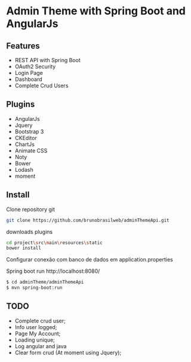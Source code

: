 # Admin Theme with Spring Boot and AngularJs

Features
---

* REST API with Spring Boot
* OAuth2 Security
* Login Page
* Dashboard
* Complete Crud Users

Plugins
---

* AngularJs
* Jquery
* Bootstrap 3
* CKEditor
* ChartJs
* Animate CSS
* Noty
* Bower
* Lodash
* moment

Install
---

Clone repository git
```sh
git clone https://github.com/brunobrasilweb/adminThemeApi.git
```

downloads plugins
```sh
cd project\src\main\resources\static
bower install
```

Configurar conexão com banco de dados em application.properties

Spring boot run http://localhost:8080/
```sh
$ cd adminTheme/adminThemeApi
$ mvn spring-boot:run
```

TODO
---

* Complete crud user;
* Info user logged;
* Page My Account;
* Loading unique;
* Log angular and java
* Clear form crud (At moment using Jquery);